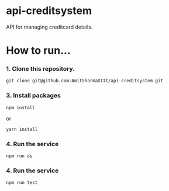 # api-creditsystem
API for managing creditcard details.

# How to run...

### 1. Clone this repository.

```
git clone git@github.com:AmitSharmaXIII/api-creditsystem.git
```

### 3. Install packages

```
npm install 
```
or
```
yarn install
```

### 4. Run the service

```
npm run ds
```

### 4. Run the service

```
npm run test
```